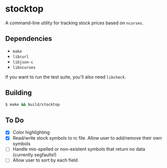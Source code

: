 # stocktop

A command-line utility for tracking stock prices based on `ncurses`.

## Dependencies

- `make`
- `libcurl`
- `libjson-c`
- `libncurses`

If you want to run the test suite, you'll also need `libcheck`.

## Building 

```bash
$ make && build/stocktop
```

## To Do

- [x] Color highlighting
- [x] Read/write stock symbols to rc file. Allow user to add/remove their own
  symbols
- [ ] Handle mis-spelled or non-existent symbols that return no data (currently
  segfaults!)
- [ ] Allow user to sort by each field

